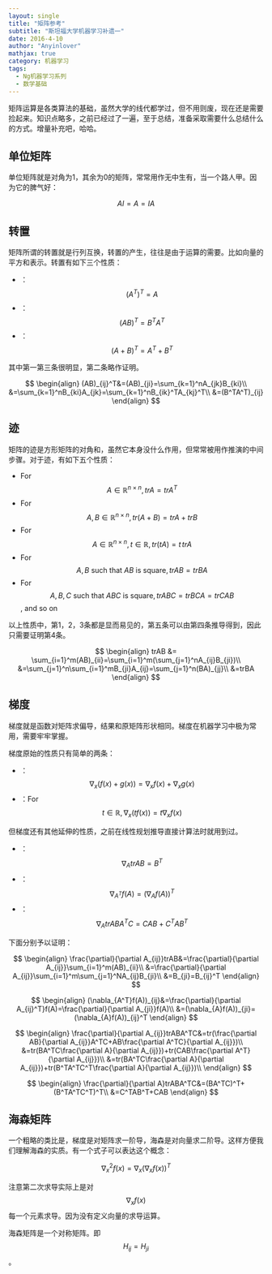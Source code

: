 ```yaml
---
layout: single
title: "矩阵参考"
subtitle: "斯坦福大学机器学习补遗一"
date: 2016-4-10
author: "Anyinlover"
mathjax: true
category: 机器学习
tags:
  - Ng机器学习系列
  - 数学基础
---
```


矩阵运算是各类算法的基础，虽然大学的线代都学过，但不用则废，现在还是需要捡起来。知识点略多，之前已经过了一遍，至于总结，准备采取需要什么总结什么的方式。增量补充吧，哈哈。

## 单位矩阵
单位矩阵就是对角为1，其余为0的矩阵，常常用作无中生有，当一个路人甲。因为它的脾气好：

$$AI=A=IA$$

## 转置
矩阵所谓的转置就是行列互换，转置的产生，往往是由于运算的需要。比如向量的平方和表示。转置有如下三个性质：


* ：$$(A^T)^T=A$$
* ：$$(AB)^T=B^TA^T$$
* ：$$(A+B)^T=A^T+B^T$$

其中第一第三条很明显，第二条略作证明。

$$
\begin{align}
(AB)_{ij}^T&=(AB)_{ji}=\sum_{k=1}^nA_{jk}B_{ki}\\
&=\sum_{k=1}^nB_{ki}A_{jk}=\sum_{k=1}^nB_{ik}^TA_{kj}^T\\
&=(B^TA^T)_{ij}
\end{align}
$$

## 迹
矩阵的迹是方形矩阵的对角和，虽然它本身没什么作用，但常常被用作推演的中间步骤。对于迹，有如下五个性质：

* For $$A\in\mathbb{R}^{n\times n},trA=trA^T$$
* For $$A, B\in \mathbb{R}^{n\times n}, tr(A+B)=trA+trB$$
* For $$A\in\mathbb{R}^{n\times n},t\in \mathbb{R}, tr(tA)=t\,trA$$
* For $$A, B\text{ such that }AB\text{ is square}, trAB=trBA$$
* For $$A, B, C\text{ such that }ABC\text{ is square}, trABC=trBCA=trCAB$$, and so on

以上性质中，第1，2，3条都是显而易见的，第五条可以由第四条推导得到，因此只需要证明第4条。

$$
\begin{align}
trAB &= \sum_{i=1}^m(AB)_{ii}=\sum_{i=1}^m(\sum_{j=1}^nA_{ij}B_{ji})\\
&=\sum_{j=1}^n\sum_{i=1}^mB_{ji}A_{ij}=\sum_{j=1}^n(BA)_{jj}\\
&=trBA
\end{align}
$$

## 梯度
梯度就是函数对矩阵求偏导，结果和原矩阵形状相同。梯度在机器学习中极为常用，需要牢牢掌握。

梯度原始的性质只有简单的两条：

* ：$$\nabla_{x}(f(x)+g(x))=\nabla_{x}f(x)+\nabla_{x}g(x)$$
* ：For $$t\in \mathbb{R}, \nabla_{x}(tf(x))=t\nabla_{x}f(x)$$

但梯度还有其他延伸的性质，之前在线性规划推导直接计算法时就用到过。

* ：$$\nabla_{A}trAB=B^T$$
* ：$$\nabla_{A^T}f(A)=(\nabla_Af(A))^T$$
* ：$$\nabla_{A}trABA^TC=CAB+C^TAB^T$$

下面分别予以证明：

$$
\begin{align}
\frac{\partial}{\partial A_{ij}}trAB&=\frac{\partial}{\partial A_{ij}}\sum_{i=1}^m(AB)_{ii}\\
&=\frac{\partial}{\partial A_{ij}}\sum_{i=1}^m\sum_{j=1}^NA_{ij}B_{ji}\\
&=B_{ji}=B_{ij}^T
\end{align}
$$

$$
\begin{align}
(\nabla_{A^T}f(A))_{ij}&=\frac{\partial}{\partial A_{ij}^T}f(A)=\frac{\partial}{\partial A_{ji}}f(A)\\
&=(\nabla_{A}f(A))_{ji}=(\nabla_{A}f(A))_{ij}^T
\end{align}
$$

$$
\begin{align}
\frac{\partial}{\partial A_{ij}}trABA^TC&=tr(\frac{\partial AB}{\partial A_{ij}}A^TC+AB\frac{\partial A^TC}{\partial A_{ij}})\\
&=tr(BA^TC\frac{\partial A}{\partial A_{ij}})+tr(CAB\frac{\partial A^T}{\partial A_{ij}})\\
&=tr(BA^TC\frac{\partial A}{\partial A_{ij}})+tr(B^TA^TC^T\frac{\partial A}{\partial A_{ij}})\\
\end{align}
$$

$$
\begin{align}
\frac{\partial}{\partial A}trABA^TC&=(BA^TC)^T+(B^TA^TC^T)^T\\
&=C^TAB^T+CAB
\end{align}
$$

## 海森矩阵
一个粗略的类比是，梯度是对矩阵求一阶导，海森是对向量求二阶导。这样方便我们理解海森的实质。有一个式子可以表达这个概念：

$$
\nabla_x^2f(x)=\nabla_x(\nabla_xf(x))^T
$$

注意第二次求导实际上是对$$\nabla_xf(x)$$每一个元素求导。因为没有定义向量的求导运算。

海森矩阵是一个对称矩阵。即$$H_{ij}=H_{ji}$$。
